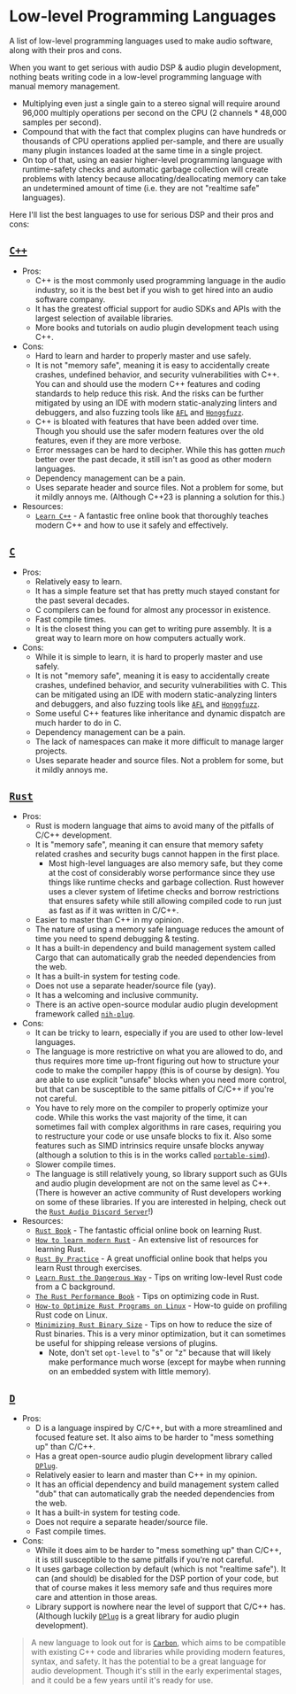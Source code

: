 # Low-level Programming Languages
A list of low-level programming languages used to make audio software, along with their pros and cons.

When you want to get serious with audio DSP & audio plugin development, nothing beats writing code in a low-level programming language with manual memory management.
 - Multiplying even just a single gain to a stereo signal will require around 96,000 multiply operations per second on the CPU (2 channels * 48,000 samples per second).
 - Compound that with the fact that complex plugins can have hundreds or thousands of CPU operations applied per-sample, and there are usually many plugin instances loaded at the same time in a single project.
 - On top of that, using an easier higher-level programming language with runtime-safety checks and automatic garbage collection will create problems with latency because allocating/deallocating memory can take an undetermined amount of time (i.e. they are not "realtime safe" languages).

Here I'll list the best languages to use for serious DSP and their pros and cons:
## [`C++`]
- Pros:
  - C++ is the most commonly used programming language in the audio industry, so it is the best bet if you wish to get hired into an audio software company.
  - It has the greatest official support for audio SDKs and APIs with the largest selection of available libraries.
  - More books and tutorials on audio plugin development teach using C++.
- Cons:
  - Hard to learn and harder to properly master and use safely.
  - It is not "memory safe", meaning it is easy to accidentally create crashes, undefined behavior, and security vulnerabilities with C++. You can and should use the modern C++ features and coding standards to help reduce this risk. And the risks can be further mitigated by using an IDE with modern static-analyzing linters and debuggers, and also fuzzing tools like [`AFL`] and [`Honggfuzz`].
  - C++ is bloated with features that have been added over time. Though you should use the safer modern features over the old features, even if they are more verbose.
  - Error messages can be hard to decipher. While this has gotten *much* better over the past decade, it still isn't as good as other modern languages.
  - Dependency management can be a pain.
  - Uses separate header and source files. Not a problem for some, but it mildly annoys me. (Although C++23 is planning a solution for this.)
- Resources:
  - [`Learn C++`] - A fantastic free online book that thoroughly teaches modern C++ and how to use it safely and effectively.

## [`C`]
- Pros:
  - Relatively easy to learn.
  - It has a simple feature set that has pretty much stayed constant for the past several decades.
  - C compilers can be found for almost any processor in existence.
  - Fast compile times.
  - It is the closest thing you can get to writing pure assembly. It is a great way to learn more on how computers actually work.
- Cons:
  - While it is simple to learn, it is hard to properly master and use safely.
  - It is not "memory safe", meaning it is easy to accidentally create crashes, undefined behavior, and security vulnerabilities with C. This can be mitigated using an IDE with modern static-analyzing linters and debuggers, and also fuzzing tools like [`AFL`] and [`Honggfuzz`].
  - Some useful C++ features like inheritance and dynamic dispatch are much harder to do in C.
  - Dependency management can be a pain.
  - The lack of namespaces can make it more difficult to manage larger projects.
  - Uses separate header and source files. Not a problem for some, but it mildly annoys me.

## [`Rust`]
- Pros:
  - Rust is modern language that aims to avoid many of the pitfalls of C/C++ development.
  - It is "memory safe", meaning it can ensure that memory safety related crashes and security bugs cannot happen in the first place.
    - Most high-level languages are also memory safe, but they come at the cost of considerably worse performance since they use things like runtime checks and garbage collection. Rust however uses a clever system of lifetime checks and borrow restrictions that ensures safety while still allowing compiled code to run just as fast as if it was written in C/C++.
  - Easier to master than C++ in my opinion.
  - The nature of using a memory safe language reduces the amount of time you need to spend debugging & testing.
  - It has a built-in dependency and build management system called Cargo that can automatically grab the needed dependencies from the web.
  - It has a built-in system for testing code.
  - Does not use a separate header/source file (yay).
  - It has a welcoming and inclusive community.
  - There is an active open-source modular audio plugin development framework called [`nih-plug`].
- Cons:
  - It can be tricky to learn, especially if you are used to other low-level languages.
  - The language is more restrictive on what you are allowed to do, and thus requires more time up-front figuring out how to structure your code to make the compiler happy (this is of course by design). You are able to use explicit "unsafe" blocks when you need more control, but that can be susceptible to the same pitfalls of C/C++ if you're not careful.
  - You have to rely more on the compiler to properly optimize your code. While this works the vast majority of the time, it can sometimes fail with complex algorithms in rare cases, requiring you to restructure your code or use unsafe blocks to fix it. Also some features such as SIMD intrinsics require unsafe blocks anyway (although a solution to this is in the works called [`portable-simd`]).
  - Slower compile times.
  - The language is still relatively young, so library support such as GUIs and audio plugin development are not on the same level as C++. (There is however an active community of Rust developers working on some of these libraries. If you are interested in helping, check out the [`Rust Audio Discord Server`]!)
- Resources:
  - [`Rust Book`] - The fantastic official online book on learning Rust.
  - [`How to learn modern Rust`] - An extensive list of resources for learning Rust.
  - [`Rust By Practice`] - A great unofficial online book that helps you learn Rust through exercises.
  - [`Learn Rust the Dangerous Way`] - Tips on writing low-level Rust code from a C background.
  - [`The Rust Performance Book`] - Tips on optimizing code in Rust.
  - [`How-to Optimize Rust Programs on Linux`] - How-to guide on profiling Rust code on Linux.
  - [`Minimizing Rust Binary Size`] - Tips on how to reduce the size of Rust binaries. This is a very minor optimization, but it can sometimes be useful for shipping release versions of plugins.
    - Note, don't set `opt-level` to "s" or "z" because that will likely make performance much worse (except for maybe when running on an embedded system with little memory).

## [`D`]
- Pros:
  - D is a language inspired by C/C++, but with a more streamlined and focused feature set. It also aims to be harder to "mess something up" than C/C++.
  - Has a great open-source audio plugin development library called [`DPlug`].
  - Relatively easier to learn and master than C++ in my opinion.
  - It has an official dependency and build management system called "dub" that can automatically grab the needed dependencies from the web.
  - It has a built-in system for testing code.
  - Does not require a separate header/source file.
  - Fast compile times.
- Cons:
  - While it does aim to be harder to "mess something up" than C/C++, it is still susceptible to the same pitfalls if you're not careful.
  - It uses garbage collection by default (which is not "realtime safe"). It can (and should) be disabled for the DSP portion of your code, but that of course makes it less memory safe and thus requires more care and attention in those areas.
  - Library support is nowhere near the level of support that C/C++ has. (Although luckily [`DPlug`] is a great library for audio plugin development).

> A new language to look out for is [`Carbon`], which aims to be compatible with existing C++ code and libraries while providing modern features, syntax, and safety. It has the potential to be a great language for audio development. Though it's still in the early experimental stages, and it could be a few years until it's ready for use.

[`C++`]: https://en.wikipedia.org/wiki/C%2B%2B
[`AFL`]: https://github.com/google/AFL
[`Honggfuzz`]: https://github.com/google/honggfuzz
[`Learn C++`]: https://www.learncpp.com/

[`C`]: https://en.wikipedia.org/wiki/C_(programming_language)

[`Rust`]: https://www.rust-lang.org/
[`Rust Audio Discord Server`]: https://discord.gg/Qs2Zwtf9Gf
[`nih-plug`]: https://github.com/robbert-vdh/nih-plug
[`portable-simd`]: https://github.com/rust-lang/portable-simd
[`Rust Book`]: https://doc.rust-lang.org/stable/book/
[`How to learn modern Rust`]: https://github.com/joaocarvalhoopen/How_to_learn_modern_Rust
[`Rust By Practice`]: https://practice.rs/why-exercise.html
[`Learn Rust the Dangerous Way`]: http://cliffle.com/p/dangerust/
[`The Rust Performance Book`]: https://nnethercote.github.io/perf-book/title-page.html
[`How-to Optimize Rust Programs on Linux`]: http://www.codeofview.com/fix-rs/2017/01/24/how-to-optimize-rust-programs-on-linux/
[`Minimizing Rust Binary Size`]: https://github.com/johnthagen/min-sized-rust

[`D`]: https://dlang.org/
[`Dplug`]: https://github.com/AuburnSounds/Dplug

[`Carbon`]: https://github.com/carbon-language/carbon-lang
